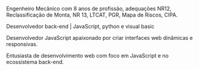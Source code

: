 Engenheiro Mecânico com 8 anos de profissão, adequações NR12, Reclassificação de Monta, NR 13, LTCAT, PGR, Mapa de Riscos, CIPA.

Desenvolvedor back-end | JavaScript, python e visual basic

Desenvolvedor JavaScript apaixonado por criar interfaces web dinâmicas e responsivas.

Entusiasta de desenvolvimento web com foco em JavaScript e no ecossistema back-end.
